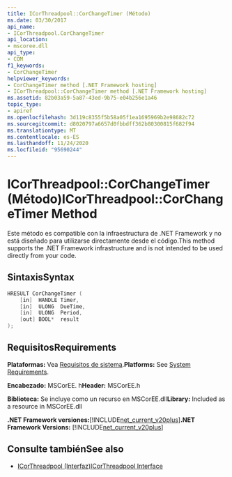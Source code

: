 ```yaml
---
title: ICorThreadpool::CorChangeTimer (Método)
ms.date: 03/30/2017
api_name:
- ICorThreadpool.CorChangeTimer
api_location:
- mscoree.dll
api_type:
- COM
f1_keywords:
- CorChangeTimer
helpviewer_keywords:
- CorChangeTimer method [.NET Framework hosting]
- ICorThreadpool::CorChangeTimer method [.NET Framework hosting]
ms.assetid: 82b03a59-5a87-43ed-9b75-e04b256e1a46
topic_type:
- apiref
ms.openlocfilehash: 3d119c8355f5b58a05f1ea1695969b2e98682c72
ms.sourcegitcommit: d8020797a6657d0fbbdff362b80300815f682f94
ms.translationtype: MT
ms.contentlocale: es-ES
ms.lasthandoff: 11/24/2020
ms.locfileid: "95690244"
---
```

# <a name="icorthreadpoolcorchangetimer-method"></a><span data-ttu-id="1c4dc-102">ICorThreadpool::CorChangeTimer (Método)</span><span class="sxs-lookup"><span data-stu-id="1c4dc-102">ICorThreadpool::CorChangeTimer Method</span></span>

<span data-ttu-id="1c4dc-103">Este método es compatible con la infraestructura de .NET Framework y no está diseñado para utilizarse directamente desde el código.</span><span class="sxs-lookup"><span data-stu-id="1c4dc-103">This method supports the .NET Framework infrastructure and is not intended to be used directly from your code.</span></span>  
  
## <a name="syntax"></a><span data-ttu-id="1c4dc-104">Sintaxis</span><span class="sxs-lookup"><span data-stu-id="1c4dc-104">Syntax</span></span>  
  
```cpp  
HRESULT CorChangeTimer (  
    [in]  HANDLE Timer,
    [in]  ULONG  DueTime,
    [in]  ULONG  Period,  
    [out] BOOL*  result  
);  
```  
  
## <a name="requirements"></a><span data-ttu-id="1c4dc-105">Requisitos</span><span class="sxs-lookup"><span data-stu-id="1c4dc-105">Requirements</span></span>  

 <span data-ttu-id="1c4dc-106">**Plataformas:** Vea [Requisitos de sistema](../../get-started/system-requirements.md).</span><span class="sxs-lookup"><span data-stu-id="1c4dc-106">**Platforms:** See [System Requirements](../../get-started/system-requirements.md).</span></span>  
  
 <span data-ttu-id="1c4dc-107">**Encabezado:** MSCorEE. h</span><span class="sxs-lookup"><span data-stu-id="1c4dc-107">**Header:** MSCorEE.h</span></span>  
  
 <span data-ttu-id="1c4dc-108">**Biblioteca:** Se incluye como un recurso en MSCorEE.dll</span><span class="sxs-lookup"><span data-stu-id="1c4dc-108">**Library:** Included as a resource in MSCorEE.dll</span></span>  
  
 <span data-ttu-id="1c4dc-109">**.NET Framework versiones:**[!INCLUDE[net_current_v20plus](../../../../includes/net-current-v20plus-md.md)]</span><span class="sxs-lookup"><span data-stu-id="1c4dc-109">**.NET Framework Versions:** [!INCLUDE[net_current_v20plus](../../../../includes/net-current-v20plus-md.md)]</span></span>  
  
## <a name="see-also"></a><span data-ttu-id="1c4dc-110">Consulte también</span><span class="sxs-lookup"><span data-stu-id="1c4dc-110">See also</span></span>

- [<span data-ttu-id="1c4dc-111">ICorThreadpool (Interfaz)</span><span class="sxs-lookup"><span data-stu-id="1c4dc-111">ICorThreadpool Interface</span></span>](icorthreadpool-interface.md)
